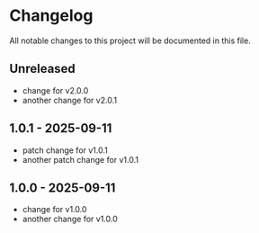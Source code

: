 # Changelog

All notable changes to this project will be documented in this file.

## Unreleased

- change for v2.0.0
- another change for v2.0.1

## 1.0.1 - 2025-09-11

- patch change for v1.0.1
- another patch change for v1.0.1

## 1.0.0 - 2025-09-11

- change for v1.0.0
- another change for v1.0.0